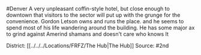 #Denver 
A very unpleasant coffin-style hotel, but close enough to downtown that visitors to the sector will put up with the grunge for the convenience. Gordon Letson owns and runs the place. and he seems to spend most of his life wandering around the building. He has some major ax to grind against Amerind shamans and doesn't care who knows It

District: [[../../../Locations/FRFZ/The Hub|The Hub]]
Source: #2nd 